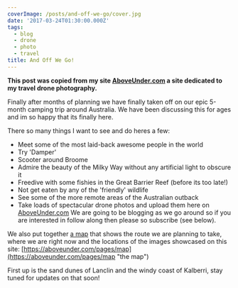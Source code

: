 ```yaml
---
coverImage: /posts/and-off-we-go/cover.jpg
date: '2017-03-24T01:30:00.000Z'
tags:
  - blog
  - drone
  - photo
  - travel
title: And Off We Go!
---
```


**This post was copied from my site [AboveUnder.com](https://aboveunder.com) a site dedicated to my travel drone photography.**

Finally after months of planning we have finally taken off on our epic 5-month camping trip around Australia. We have been discussing this for ages and im so happy that its finally here.<!-- more -->

There so many things I want to see and do heres a few:

- Meet some of the most laid-back awesome people in the world
- Try 'Damper'
- Scooter around Broome
- Admire the beauty of the Milky Way without any artificial light to obscure it
- Freedive with some fishies in the Great Barrier Reef (before its too late!)
- Not get eaten by any of the 'friendly' wildlife
- See some of the more remote areas of the Australian outback
- Take loads of spectacular drone photos and upload them here on [AboveUnder.com](https://aboveunder.com "above under")
  We are going to be blogging as we go around so if you are interested in follow along then please so subscribe (see below).

We also put together [a map](https://aboveunder.com/pages/map "A map") that shows the route we are planning to take, where we are right now and the locations of the images showcased on this site: [https://aboveunder.com/pages/map](https://aboveunder.com/pages/map "the map")

First up is the sand dunes of Lanclin and the windy coast of Kalberri, stay tuned for updates on that soon!
